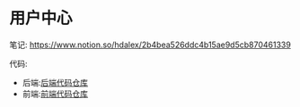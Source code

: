 # 用户中心

笔记: https://www.notion.so/hdalex/2b4bea526ddc4b15ae9d5cb870461339

代码: 
- 后端:[后端代码仓库](https://github.com/13RTK/alex-user-center-backend)
- 前端:[前端代码仓库](https://github.com/13RTK/alex-user-center-frontend)

